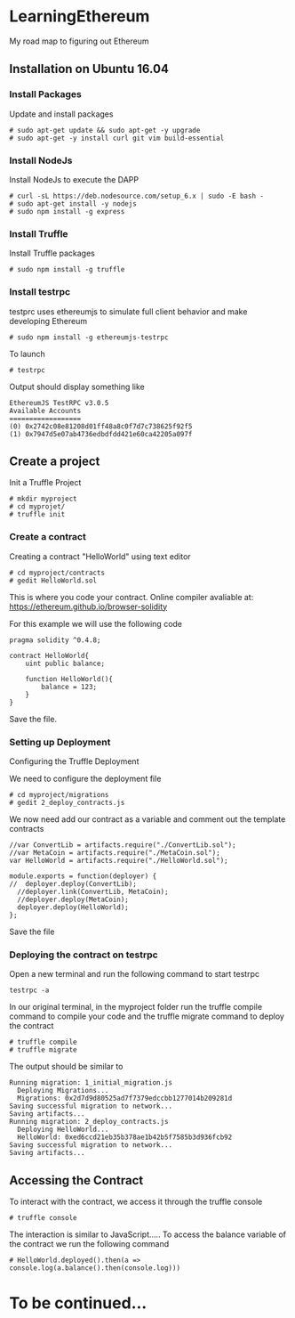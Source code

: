# LearningEthereum
My road map to figuring out Ethereum

## Installation on Ubuntu 16.04

### Install Packages
Update and install packages

```
# sudo apt-get update && sudo apt-get -y upgrade
# sudo apt-get -y install curl git vim build-essential
```
### Install NodeJs
Install NodeJs to execute the DAPP

```
# curl -sL https://deb.nodesource.com/setup_6.x | sudo -E bash -
# sudo apt-get install -y nodejs
# sudo npm install -g express
```
### Install Truffle
Install Truffle packages

```
# sudo npm install -g truffle
```

### Install testrpc
testprc uses ethereumjs to simulate full client behavior and make developing Ethereum
```
# sudo npm install -g ethereumjs-testrpc
```
To launch 
```
# testrpc
```
Output should display something like
```
EthereumJS TestRPC v3.0.5
Available Accounts
==================
(0) 0x2742c08e81208d01ff48a8c0f7d7c738625f92f5
(1) 0x7947d5e07ab4736edbdfdd421e60ca42205a097f
```

## Create a project

Init a Truffle Project
```
# mkdir myproject
# cd myprojet/
# truffle init
```
### Create a contract

Creating a contract "HelloWorld" using text editor
```
# cd myproject/contracts
# gedit HelloWorld.sol 
```
This is where you code your contract. Online compiler avaliable at: https://ethereum.github.io/browser-solidity

For this example we will use the following code
```
pragma solidity ^0.4.8;

contract HelloWorld{
    uint public balance;

    function HelloWorld(){
        balance = 123;
    }
}
```

Save the file.

### Setting up Deployment
Configuring the Truffle Deployment

We need to configure the deployment file
```
# cd myproject/migrations
# gedit 2_deploy_contracts.js
```
We now need add our contract as a variable and comment out the template contracts
```
//var ConvertLib = artifacts.require("./ConvertLib.sol");
//var MetaCoin = artifacts.require("./MetaCoin.sol");
var HelloWorld = artifacts.require("./HelloWorld.sol");

module.exports = function(deployer) {
//  deployer.deploy(ConvertLib);
  //deployer.link(ConvertLib, MetaCoin);
  //deployer.deploy(MetaCoin);
  deployer.deploy(HelloWorld);
};
```
Save the file

### Deploying the contract on testrpc

Open a new terminal and run the following command to start testrpc

```
testrpc -a
```
In our original terminal, in the myproject folder run the truffle compile command to compile your code and the truffle migrate command to deploy the contract

```
# truffle compile
# truffle migrate
```
The output should be similar to
```
Running migration: 1_initial_migration.js
  Deploying Migrations...
  Migrations: 0x2d7d9d80525ad7f7379edccbb1277014b209281d
Saving successful migration to network...
Saving artifacts...
Running migration: 2_deploy_contracts.js
  Deploying HelloWorld...
  HelloWorld: 0xed6ccd21eb35b378ae1b42b5f7585b3d936fcb92
Saving successful migration to network...
Saving artifacts...
```

## Accessing the Contract

To interact with the contract, we access it through the truffle console
```
# truffle console
```
The interaction is similar to JavaScript.....
To access the balance variable of the contract we run the following command
```
# HelloWorld.deployed().then(a => console.log(a.balance().then(console.log)))
```

# To be continued...












